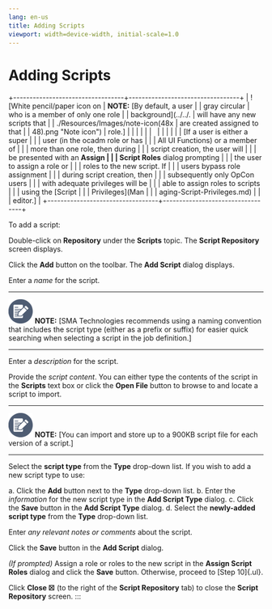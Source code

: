 ```yaml
---
lang: en-us
title: Adding Scripts
viewport: width=device-width, initial-scale=1.0
---
```


#  Adding Scripts

+----------------------------------+----------------------------------+
| ![White pencil/paper icon on     | **NOTE:** [By default, a user    | | gray circular                    | who is a member of only one role |
| background](../../.              | will have any new scripts that   |
| ./Resources/Images/note-icon(48x | are created assigned to that     |
| 48).png "Note icon") | role.]               |
|                                  |                                  |
|                                  |                                  |
|                                  |                                  |
|                                  | [If a user is either a super     | |                                  | user (in the ocadm role or has   |
|                                  | All UI Functions) or a member of |
|                                  | more than one role, then during  |
|                                  | script creation, the user will   |
|                                  | be presented with an **Assign    |
|                                  | Script Roles** dialog prompting  |
|                                  | the user to assign a role or     |
|                                  | roles to the new script. If      |
|                                  | users bypass role assignment     |
|                                  | during script creation, then     |
|                                  | subsequently only OpCon users    |
|                                  | with adequate privileges will be |
|                                  | able to assign roles to scripts  |
|                                  | using the [Script                | |                                  | Privileges](Man                  |
|                                  | aging-Script-Privileges.md) |
|                                  | editor.]             |
+----------------------------------+----------------------------------+

To add a script:

Double-click on **Repository** under the **Scripts** topic. The **Script
Repository** screen displays.

Click the **Add** button on the toolbar. The **Add Script** dialog
displays.

Enter a *name* for the script.

  -------------------------------------------------------------------------------------------------------------------------------- ---------------------------------------------------------------------------------------------------------------------------------------------------------------------------------------------------------------------------------------------
  ![White pencil/paper icon on gray circular background](../../../Resources/Images/note-icon(48x48).png "Note icon")   **NOTE:** [SMA Technologies recommends using a naming convention that includes the script type (either as a prefix or suffix) for easier quick searching when selecting a script in the job definition.]
  -------------------------------------------------------------------------------------------------------------------------------- ---------------------------------------------------------------------------------------------------------------------------------------------------------------------------------------------------------------------------------------------

Enter a *description* for the script.

Provide the *script content*. You can either type the contents of the
script in the **Scripts** text box or click the **Open File** button to
browse to and locate a script to import.

  -------------------------------------------------------------------------------------------------------------------------------- ----------------------------------------------------------------------------------------------------------
  ![White pencil/paper icon on gray circular background](../../../Resources/Images/note-icon(48x48).png "Note icon")   **NOTE:** [You can import and store up to a 900KB script file for each version of a script.]
  -------------------------------------------------------------------------------------------------------------------------------- ----------------------------------------------------------------------------------------------------------

Select the **script type** from the **Type** drop-down list. If you wish
to add a new script type to use:

a.  Click the **Add** button next to the **Type** drop-down list.
b.  Enter the *information* for the new script type in the **Add Script
    Type** dialog.
c.  Click the **Save** button in the **Add Script Type** dialog.
d.  Select the **newly-added script type** from the **Type** drop-down
    list.

Enter *any relevant notes or comments* about the script.

Click the **Save** button in the **Add Script** dialog.

*(If prompted)* Assign a role or roles to the new script in the **Assign
Script Roles** dialog and click the **Save** button. Otherwise, proceed
to [Step 10]{.ul}.

Click **Close ☒** (to the right of the **Script Repository** tab) to
close the **Script Repository** screen.
:::

 

